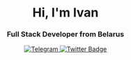 <div id="header" align="center">
  <h1>Hi, I'm Ivan</h1>
  <h3>Full Stack Developer from Belarus</h3>
</div>
<div id="badges" align="center">
  <a href="your-youtube-URL">
    <img src="https://img.shields.io/badge/Telegram-2CA5E0?style=for-the-badge&logo=telegram&logoColor=white" alt="Telegram"/>
  </a>
  <a href="your-twitter-URL">
    <img src="https://img.shields.io/badge/Twitter-blue?style=for-the-badge&logo=twitter&logoColor=white" alt="Twitter Badge"/>
  </a>
</div>
